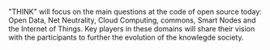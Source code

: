 "THINK" will focus on the main questions at the code of open source today: Open Data, Net Neutrality, Cloud Computing, commons, Smart Nodes and the Internet of Things. Key players in these domains will share their vision with the participants to further the evolution of the knowlegde society.
